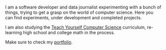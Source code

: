 I am a software developer and data journalist experimenting with a bunch of things, trying to get a grasp on the world of computer science. Here you can find experiments, under development and completed projects.

I am also studying the [Teach Yourself Computer Science](https://teachyourselfcs.com/) curriculum, re-learning high school and college math in the process. 

Make sure to check my [portfolio](https://damianobacci.net/).

<!--
**damianobacci/damianobacci** is a ✨ _special_ ✨ repository because its `README.md` (this file) appears on your GitHub profile.

Here are some ideas to get you started:

- 🔭 I’m currently working on ...
- 🌱 I’m currently learning ...
- 👯 I’m looking to collaborate on ...
- 🤔 I’m looking for help with ...
- 💬 Ask me about ...
- 📫 How to reach me: ...
- 😄 Pronouns: ...
- ⚡ Fun fact: ...
-->
